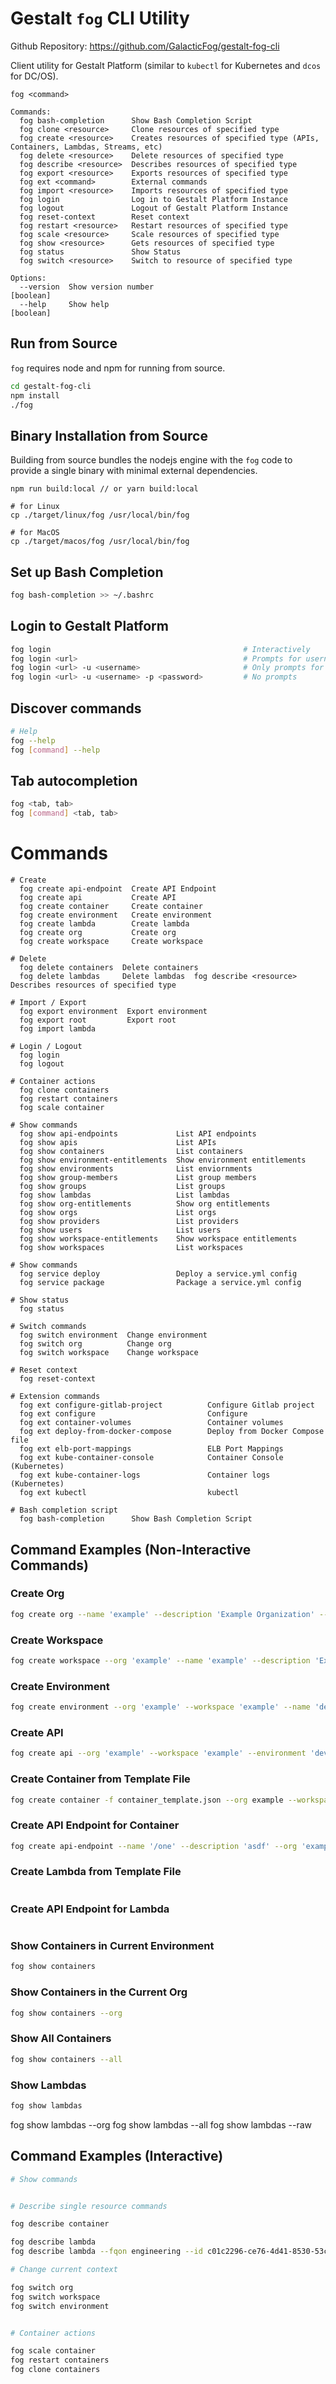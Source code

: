 # Gestalt `fog` CLI Utility

Github Repository: https://github.com/GalacticFog/gestalt-fog-cli

Client utility for Gestalt Platform (similar to `kubectl` for Kubernetes and `dcos` for DC/OS).

```
fog <command>

Commands:
  fog bash-completion      Show Bash Completion Script
  fog clone <resource>     Clone resources of specified type
  fog create <resource>    Creates resources of specified type (APIs, Containers, Lambdas, Streams, etc)
  fog delete <resource>    Delete resources of specified type
  fog describe <resource>  Describes resources of specified type
  fog export <resource>    Exports resources of specified type
  fog ext <command>        External commands
  fog import <resource>    Imports resources of specified type
  fog login                Log in to Gestalt Platform Instance
  fog logout               Logout of Gestalt Platform Instance
  fog reset-context        Reset context
  fog restart <resource>   Restart resources of specified type
  fog scale <resource>     Scale resources of specified type
  fog show <resource>      Gets resources of specified type
  fog status               Show Status
  fog switch <resource>    Switch to resource of specified type

Options:
  --version  Show version number                                       [boolean]
  --help     Show help                                                 [boolean]

```

## Run from Source

`fog` requires node and npm for running from source.

```sh
cd gestalt-fog-cli
npm install
./fog
```

## Binary Installation from Source

Building from source bundles the nodejs engine with the `fog` code to provide a single binary with minimal external dependencies.

```
npm run build:local // or yarn build:local

# for Linux
cp ./target/linux/fog /usr/local/bin/fog

# for MacOS
cp ./target/macos/fog /usr/local/bin/fog
```

## Set up Bash Completion
```sh
fog bash-completion >> ~/.bashrc
```

## Login to Gestalt Platform
```sh
fog login                                           # Interactively
fog login <url>                                     # Prompts for username, password
fog login <url> -u <username>                       # Only prompts for password
fog login <url> -u <username> -p <password>         # No prompts
```

## Discover commands
```sh
# Help
fog --help
fog [command] --help
```

## Tab autocompletion
```sh
fog <tab, tab>
fog [command] <tab, tab>
```


# Commands
```
# Create
  fog create api-endpoint  Create API Endpoint
  fog create api           Create API
  fog create container     Create container
  fog create environment   Create environment
  fog create lambda        Create lambda
  fog create org           Create org
  fog create workspace     Create workspace

# Delete
  fog delete containers  Delete containers
  fog delete lambdas     Delete lambdas  fog describe <resource>  Describes resources of specified type

# Import / Export
  fog export environment  Export environment
  fog export root         Export root
  fog import lambda

# Login / Logout
  fog login
  fog logout

# Container actions
  fog clone containers
  fog restart containers
  fog scale container

# Show commands
  fog show api-endpoints             List API endpoints
  fog show apis                      List APIs
  fog show containers                List containers
  fog show environment-entitlements  Show environment entitlements
  fog show environments              List enviornments
  fog show group-members             List group members
  fog show groups                    List groups
  fog show lambdas                   List lambdas
  fog show org-entitlements          Show org entitlements
  fog show orgs                      List orgs
  fog show providers                 List providers
  fog show users                     List users
  fog show workspace-entitlements    Show workspace entitlements
  fog show workspaces                List workspaces

# Show commands
  fog service deploy                 Deploy a service.yml config
  fog service package                Package a service.yml config

# Show status  
  fog status               

# Switch commands
  fog switch environment  Change environment
  fog switch org          Change org
  fog switch workspace    Change workspace

# Reset context
  fog reset-context

# Extension commands
  fog ext configure-gitlab-project          Configure Gitlab project
  fog ext configure                         Configure
  fog ext container-volumes                 Container volumes
  fog ext deploy-from-docker-compose        Deploy from Docker Compose file
  fog ext elb-port-mappings                 ELB Port Mappings
  fog ext kube-container-console            Container Console (Kubernetes)
  fog ext kube-container-logs               Container logs (Kubernetes)
  fog ext kubectl                           kubectl

# Bash completion script
  fog bash-completion      Show Bash Completion Script

```

## Command Examples (Non-Interactive Commands)

### Create Org
```sh
fog create org --name 'example' --description 'Example Organization' --org root
```

### Create Workspace
```sh
fog create workspace --org 'example' --name 'example' --description 'Example Workspace'
```

### Create Environment

```sh
fog create environment --org 'example' --workspace 'example' --name 'dev' --description 'Development' --type development
```

### Create API
```sh
fog create api --org 'example' --workspace 'example' --environment 'dev' --provider 'default-kong' --name 'test-api' --description 'Test API'
```

### Create Container from Template File
```sh
fog create container -f container_template.json --org example --workspace example --environment dev --provider default-kubernetes
```

### Create API Endpoint for Container
```sh
fog create api-endpoint --name '/one' --description 'asdf' --org 'example' --workspace 'example' --environment 'dev' --api 'test-api' --provider 'default-kong' --container 'test' --port-name 'web' --methods 'GET,POST'
```

### Create Lambda from Template File
```sh
```

### Create API Endpoint for Lambda
```sh
```

### Show Containers in Current Environment
```sh
fog show containers
```
### Show Containers in the Current Org
```sh
fog show containers --org
```
### Show All Containers 
```sh
fog show containers --all
```

### Show Lambdas
```sh
fog show lambdas
```

fog show lambdas --org
fog show lambdas --all
fog show lambdas --raw



## Command Examples (Interactive)
```sh
# Show commands


# Describe single resource commands

fog describe container

fog describe lambda
fog describe lambda --fqon engineering --id c01c2296-ce76-4d41-8530-53ceb257133a

# Change current context

fog switch org
fog switch workspace
fog switch environment


# Container actions

fog scale container
fog restart containers
fog clone containers

```

